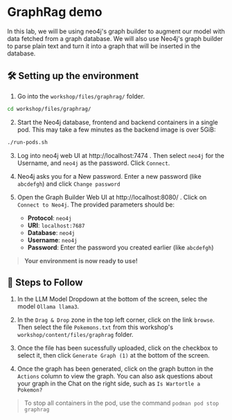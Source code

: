 # GraphRag demo

In this lab, we will be using neo4j's graph builder to augment our model with data fetched from a graph database. We will also use Neo4j's graph builder to parse plain text and turn it into a graph that will be inserted in the database. 

## 🛠️ Setting up the environment

1. Go into the `workshop/files/graphrag/` folder.
```sh
cd workshop/files/graphrag/
```

2. Start the Neo4j database, frontend and backend containers in a single pod. This may take a few minutes as the backend image is over 5GiB:

```sh
./run-pods.sh
```

3. Log into neo4j web UI at http://localhost:7474 . Then select `neo4j` for the Username, and `neo4j` as the password. Click `Connect`.

4. Neo4j asks you for a New password. Enter a new password (like `abcdefgh`) and click `Change password`

5. Open the Graph Builder Web UI at http://localhost:8080/ . Click on `Connect to Neo4j`. The provided parameters should be:
    - **Protocol**: `neo4j`
    - **URI**: `localhost:7687`
    - **Database**: `neo4j`
    - **Username**: `neo4j`
    - **Password**: Enter the password you created earlier (like `abcdefgh`)

> **Your environment is now ready to use!**


## 📄  Steps to Follow

1. In the LLM Model Dropdown at the bottom of the screen, selec the model `Ollama llama3`.

2. In the `Drag & Drop` zone in the top left corner, click on the link `browse`. Then select the file `Pokemons.txt` from this workshop's `workshop/content/files/graphrag` folder.

3. Once the file has been sucessfully uploaded, click on the checkbox to select it, then click `Generate Graph (1)` at the bottom of the screen. 

4. Once the graph has been generated, click on the graph button in the `Actions` column to view the graph. You can also ask questions about your graph in the Chat on the right side, such as `Is Wartortle a Pokemon?`

> To stop all containers in the pod, use the command `podman pod stop graphrag`